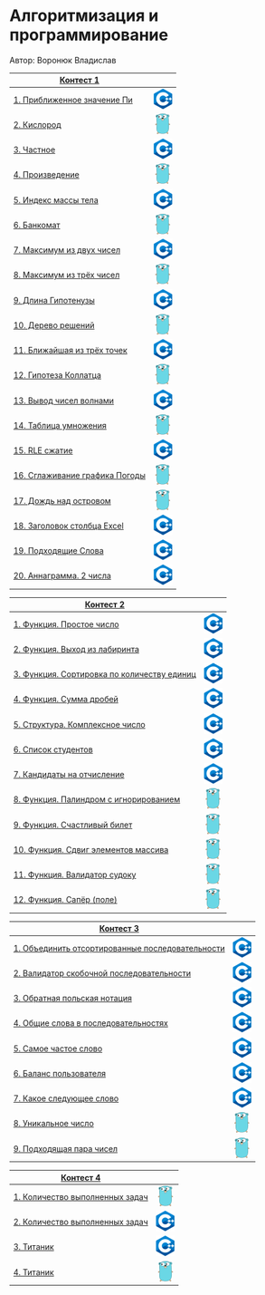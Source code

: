 # Алгоритмизация и программирование

Автор: Воронюк Владислав

|[Контест 1](https://contest.yandex.ru/contest/52142/problems/) |  |
| --- | :-: |
| [1. Приближенное значение Пи](./contest_01/1.cpp) | ![](./img/cpp.png) |
| [2. Кислород](./contest_01/02.go) |  ![](./img/go.png) |
| [3. Частное](./contest_01/03.cpp) | ![](./img/cpp.png) |
| [4. Произведение](./contest_01/4.go) | ![](./img/go.png) |
| [5. Индекс массы тела](./contest_01/5.cpp) | ![](./img/cpp.png) |
| [6. Банкомат](./contest_01/6.go) | ![](./img/go.png) |
| [7. Максимум из двух чисел](./contest_01/7.cpp) | ![](./img/cpp.png) |
| [8. Максимум из трёх чисел](./contest_01/8.go) | ![](./img/go.png) |
| [9. Длина Гипотенузы](./contest_01/9.cpp) | ![](./img/cpp.png) |
| [10. Дерево решений](./contest_01/10.go) | ![](./img/go.png) |
| [11. Ближайшая из трёх точек](./contest_01/11.cpp) | ![](./img/cpp.png) |
| [12. Гипотеза Коллатца](./contest_01/12.go) | ![](./img/go.png) |
| [13. Вывод чисел волнами](./contest_01/13.cpp) | ![](./img/cpp.png) |
| [14. Таблица умножения](./contest_01/14.go) | ![](./img/go.png) |
| [15. RLE сжатие](./contest_01/15.cpp) | ![](./img/cpp.png) |
| [16. Сглаживание графика Погоды](./contest_01/16.go) | ![](./img/go.png) |
| [17. Дождь над островом](./contest_01/17.go) | ![](./img/go.png) |
| [18. Заголовок столбца Excel](./contest_01/18.cpp) | ![](./img/cpp.png) |
| [19. Подходящие Слова](./contest_01/19.cpp) | ![](./img/cpp.png) |
| [20. Аннаграмма. 2 числа](./contest_01/20.cpp) | ![](./img/cpp.png) |

|[Контест 2](https://contest.yandex.ru/contest/52676/problems/) |  |
| --- | :-: |
| [1. Функция. Простое число](./contest_02/1.cpp) | ![](./img/cpp.png) |
| [2. Функция. Выход из лабиринта](./contest_02/2.cpp) |  ![](./img/cpp.png) |
| [3. Функция. Сортировка по количеству единиц](./contest_02/3.cpp) | ![](./img/cpp.png) |
| [4. Функция. Сумма дробей](./contest_02/4.cpp) | ![](./img/cpp.png) |
| [5. Структура. Комплексное число](./contest_02/5.cpp) | ![](./img/cpp.png) |
| [6. Список студентов](./contest_02/6.cpp) | ![](./img/cpp.png) |
| [7. Кандидаты на отчисление](./contest_02/7.cpp) | ![](./img/cpp.png) |
| [8. Функция. Палиндром с игнорированием](./contest_02/8.go) | ![](./img/go.png) |
| [9. Функция. Счастливый билет](./contest_02/9.go) | ![](./img/go.png) |
| [10. Функция. Сдвиг элементов массива](./contest_02/10.go) | ![](./img/go.png) |
| [11. Функция. Валидатор судоку](./contest_02/11.go) | ![](./img/go.png) |
| [12. Функция. Сапёр (поле)](./contest_02/12.go) | ![](./img/go.png) |

|[Контест 3](https://contest.yandex.ru/contest/53504/problems/) |  |
| --- | :-: |
| [1. Объединить отсортированные последовательности](./contest_03/1.cpp) | ![](./img/cpp.png) |
| [2. Валидатор скобочной последовательности](./contest_03/2.cpp) |  ![](./img/cpp.png) |
| [3. Обратная польская нотация](./contest_03/3.cpp) | ![](./img/cpp.png) |
| [4. Общие слова в последовательностях](./contest_03/4.cpp) | ![](./img/cpp.png) |
| [5. Самое частое слово](./contest_03/5.cpp) | ![](./img/cpp.png) |
| [6. Баланс пользователя](./contest_03/6.cpp) | ![](./img/cpp.png) |
| [7. Какое следующее слово](./contest_03/7.cpp) | ![](./img/cpp.png) |
| [8. Уникальное число](./contest_03/8.go) | ![](./img/go.png) |
| [9. Подходящая пара чисел](./contest_03/9.go) | ![](./img/go.png) |

|[Контест 4](https://contest.yandex.ru/contest/54625/problems/) |  |
| --- | :-: |
| [1. Количество выполненных задач](./contest_04/01/main.go) | ![](./img/go.png) |
| [2. Количество выполненных задач](.contest_04/02/main.cpp) |  ![](./img/cpp.png) |
| [3. Титаник](./contest_04/03/main.cpp) | ![](./img/cpp.png) |
| [4. Титаник](./contest_04/04/main.go) | ![](./img/go.png) |
